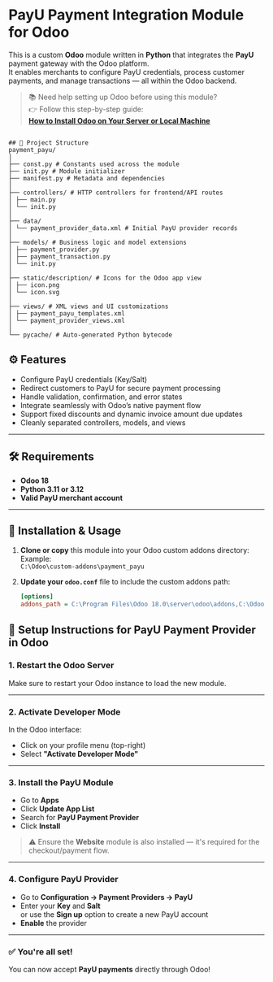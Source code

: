 # PayU Payment Integration Module for Odoo

This is a custom **Odoo** module written in **Python** that integrates the **PayU** payment gateway with the Odoo platform.  
It enables merchants to configure PayU credentials, process customer payments, and manage transactions — all within the Odoo backend.

> 📚 Need help setting up Odoo before using this module?  
> 👉 Follow this step-by-step guide:  
> **[How to Install Odoo on Your Server or Local Machine](https://www.odiware.com/odoo/how-to-install-odoo-on-your-server-or-local-machine/)**

```

## 📁 Project Structure
payment_payu/
│
├── const.py # Constants used across the module
├── init.py # Module initializer
├── manifest.py # Metadata and dependencies
│
├── controllers/ # HTTP controllers for frontend/API routes
│ ├── main.py
│ └── init.py
│
├── data/
│ └── payment_provider_data.xml # Initial PayU provider records
│
├── models/ # Business logic and model extensions
│ ├── payment_provider.py
│ ├── payment_transaction.py
│ └── init.py
│
├── static/description/ # Icons for the Odoo app view
│ ├── icon.png
│ └── icon.svg
│
├── views/ # XML views and UI customizations
│ ├── payment_payu_templates.xml
│ └── payment_provider_views.xml
│
└── pycache/ # Auto-generated Python bytecode

```

## ⚙️ Features

- Configure PayU credentials (Key/Salt)
- Redirect customers to PayU for secure payment processing
- Handle validation, confirmation, and error states
- Integrate seamlessly with Odoo’s native payment flow
- Support fixed discounts and dynamic invoice amount due updates
- Cleanly separated controllers, models, and views

---

## 🛠 Requirements

- **Odoo 18**
- **Python 3.11 or 3.12**
- **Valid PayU merchant account**

---

## 🚀 Installation & Usage

1. **Clone or copy** this module into your Odoo custom addons directory:  
   Example:  
   `C:\Odoo\custom-addons\payment_payu`

2. **Update your `odoo.conf`** file to include the custom addons path:

   ```ini
   [options]
   addons_path = C:\Program Files\Odoo 18.0\server\odoo\addons,C:\Odoo\custom-addons
## 🔁 Setup Instructions for PayU Payment Provider in Odoo

### 1. Restart the Odoo Server
Make sure to restart your Odoo instance to load the new module.

---

### 2. Activate Developer Mode
In the Odoo interface:

- Click on your profile menu (top-right)
- Select **"Activate Developer Mode"**

---

### 3. Install the PayU Module

- Go to **Apps**
- Click **Update App List**
- Search for **PayU Payment Provider**
- Click **Install**

> ⚠️ Ensure the **Website** module is also installed — it's required for the checkout/payment flow.

---

### 4. Configure PayU Provider

- Go to **Configuration → Payment Providers → PayU**
- Enter your **Key** and **Salt**  
  or use the **Sign up** option to create a new PayU account
- **Enable** the provider

---

### ✅ You're all set!
You can now accept **PayU payments** directly through Odoo!
